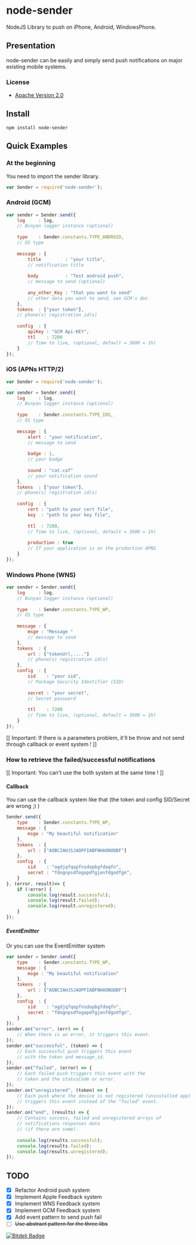 node-sender
===========

NodeJS Library to push on iPhone, Android, WindowsPhone.

## Presentation

node-sender can be easily and simply send push notifications on major 
existing mobile systems.

### License

* [Apache Version 2.0](http://www.apache.org/licenses/LICENSE-2.0.html)

## Install

```
npm install node-sender
```

## Quick Examples 

### At the beginning

You need to import the sender library.

```javascript
var Sender = require('node-sender');
```

### Android (GCM)

```javascript
var sender = Sender.send({
    log     : log,                                  
    // Bunyan logger instance (optional)
    
    type    : Sender.constants.TYPE_ANDROID,        
    // OS type
    
    message : {
        title         : "your title",               
        // notification title 
        
        body          : "Test android push",        
        // message to send (optional)
        
        any_other_Key : "that you want to send"     
        // other data you want to send, see GCM's doc
    },
    tokens  : ["your token"],                       
    // phone(s) registration id(s)
    
    config  : {
        apiKey : "GCM Api-KEY",
        ttl    : 7200                               
        // Time to live, (optional, default = 3600 = 1h)
    }
});
```

### iOS (APNs HTTP/2)

```javascript
var Sender = require('node-sender');

var sender = Sender.send({
    log     : log,                          
    // Bunyan logger instance (optional)
    
    type    : Sender.constants.TYPE_IOS,    
    // OS type
    
    message : {
        alert : "your notification",        
        // message to send
        
        badge : 1,                          
        // your badge
        
        sound : "cat.caf"                   
        // your notification sound
    },
    tokens  : ["your token"],               
    // phone(s) registration id(s)
    
    config  : {
        cert : "path to your cert file",
        key  : "path to your key file",
        
        ttl  : 7200,                        
        // Time to live, (optional, default = 3600 = 1h)
        
        production : true                   
        // If your application is on the production APNS
    }
});
```

### Windows Phone (WNS)

```javascript
var sender = Sender.send({
    log     : log,                          
    // Bunyan logger instance (optional)
    
    type    : Sender.constants.TYPE_WP,     
    // OS type
    
    message : {
        msge : "Message "                   
        // message to send
    },
    tokens  : {
        url : ["tokenUrl,...."]             
        // phone(s) registration id(s)
    },
    config  : {
        sid    : "your sid",                
        // Package Security Identifier (SID)
        
        secret : "your secret",             
        // Secret password
        
        ttl    : 7200                       
        // Time to live, (optional, default = 3600 = 1h)
    }
});
```

[[ Important: If there is a parameters problem, it'll be throw and not send through callback or event system ! ]]

### How to retrieve the failed/successful notifications

[[ Important: You can't use the both system at the same time ! ]]

#### Callback

You can use the callback system like that 
(the token and config SID/Secret are wrong ;) )

```javascript
Sender.send({
    type    : Sender.constants.TYPE_WP,
    message : {
        msge : "My beautiful notification"
    },
    tokens  : {
        url : ["AOBCIAHJSJAOPFIABFNHAONODBF"]
    },
    config  : {
        sid    : "ogdjqfqopfnsdopbgfdoqfn",
        secret : "fdognpsdfogopdfgjonfdgodfgn",
    }
}, (error, result)=> {
    if (!error) {
        console.log(result.successful);
        console.log(result.failed);
        console.log(result.unregistered);
    }
});
```

##### EventEmitter

Or you can use the EventEmitter system

```javascript
var sender = Sender.send({
    type    : Sender.constants.TYPE_WP,
    message : {
        msge : "My beautiful notification"
    },
    tokens  : {
        url : ["AOBCIAHJSJAOPFIABFNHAONODBF"]
    },
    config  : {
        sid    : "ogdjqfqopfnsdopbgfdoqfn",
        secret : "fdognpsdfogopdfgjonfdgodfgn",
    }
});
sender.on("error", (err) => {
    // When there is an error, it triggers this event.
});
sender.on("successful", (token) => {
    // Each successful push triggers this event 
    // with the token and message_id.
});
sender.on("failed", (error) => {
    // Each failed push triggers this event with the 
    // token and the statusCode or error.
});
sender.on("unregistered", (token) => {
    // Each push where the device is not registered (uninstalled app) 
    // triggers this event instead of the "failed" event.
});
sender.on("end", (results) => {
    // Contains success, failed and unregistered arrays of 
    // notifications responses data 
    // (if there are some).
    
    console.log(results.successful);
    console.log(results.failed);
    console.log(results.unregistered);
});
```

## TODO

- [X] Refactor Android push system
- [X] Implement Apple Feedback system
- [X] Implement WNS Feedback system
- [X] Implement GCM Feedback system
- [X] Add event pattern to send push fail
- [ ] ~~Use abstract pattern for the three libs~~

[![Bitdeli Badge](https://d2weczhvl823v0.cloudfront.net/throrin19/node-sender/trend.png)](https://bitdeli.com/free "Bitdeli Badge")

